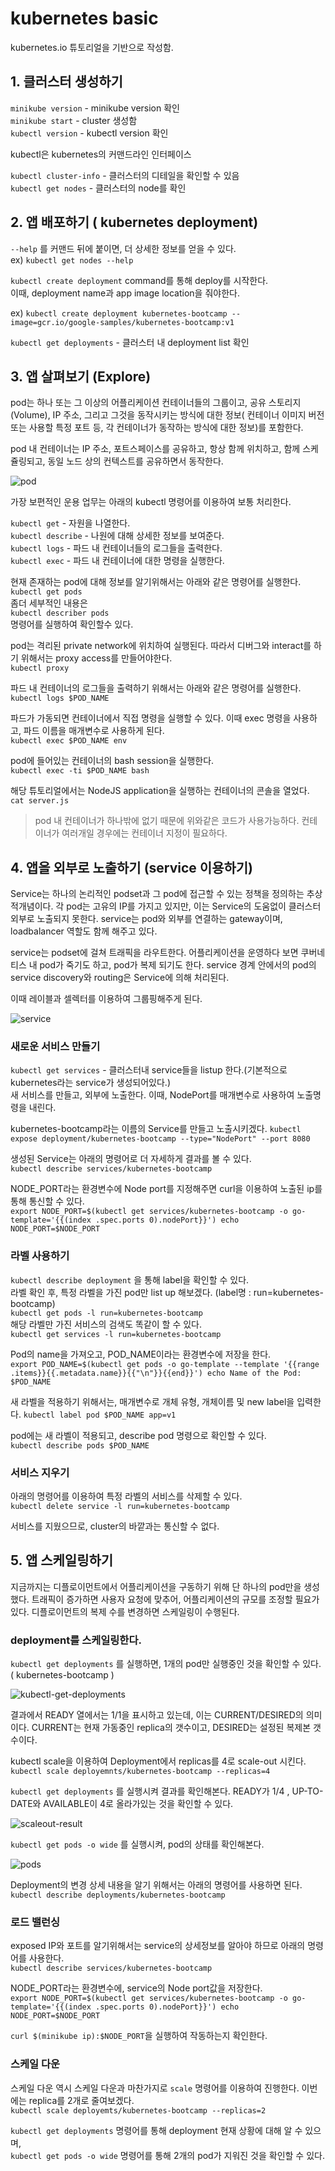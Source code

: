 # kubernetes basic
kubernetes.io 튜토리얼을 기반으로 작성함.

## 1. 클러스터 생성하기

`minikube version` - minikube version 확인  
`minikube start` - cluster 생성함  
`kubectl version` - kubectl version 확인  

kubectl은 kubernetes의 커맨드라인 인터페이스

`kubectl cluster-info` - 클러스터의 디테일을 확인할 수 있음  
`kubectl get nodes` - 클러스터의 node를 확인  

## 2. 앱 배포하기 ( kubernetes deployment)
`--help` 를 커맨드 뒤에 붙이면, 더 상세한 정보를 얻을 수 있다.  
ex) `kubectl get nodes --help`

`kubectl create deployment` command를 통해 deploy를 시작한다.  
이때, deployment name과 app image location을 줘야한다.

ex) `kubectl create deployment kubernetes-bootcamp --image=gcr.io/google-samples/kubernetes-bootcamp:v1`  

`kubectl get deployments` - 클러스터 내 deployment list 확인  


## 3. 앱 살펴보기 (Explore)
pod는 하나 또는 그 이상의 어플리케이션 컨테이너들의 그룹이고, 공유 스토리지 (Volume), IP 주소, 그리고 그것을 동작시키는 방식에 대한 정보( 컨테이너 이미지 버전 또는 사용할 특정 포트 등, 각 컨테이너가 동작하는 방식에 대한 정보)를 포함한다.  

pod 내 컨테이너는 IP 주소, 포트스페이스를 공유하고, 항상 함께 위치하고, 함께 스케쥴링되고, 동일 노드 상의 컨텍스트를 공유하면서 동작한다.   

![pod](https://github.com/Tedigom/study/blob/master/kubernetes%20tutorial/pod.PNG)  
  
가장 보편적인 운용 업무는 아래의 kubectl 명령어를 이용하여 보통 처리한다.  

`kubectl get` - 자원을 나열한다.  
`kubectl describe` - 나원에 대해 상세한 정보를 보여준다.  
`kubectl logs` - 파드 내 컨테이너들의 로그들을 출력한다.  
`kubectl exec` - 파드 내 컨테이너에 대한 명령을 실행한다.  

현재 존재하는 pod에 대해 정보를 알기위해서는 아래와 같은 명령어를 실행한다.
`kubectl get pods`  
좀더 세부적인 내용은  
`kubectl describer pods`  
명령어를 실행하여 확인할수 있다.  

pod는 격리된 private network에 위치하여 실행된다. 따라서 디버그와 interact를 하기 위해서는 proxy access를 만들어야한다.  
`kubectl proxy`  

파드 내 컨테이너의 로그들을 출력하기 위해서는 아래와 같은 명령어를 실행한다.  
`kubectl logs $POD_NAME`  

파드가 가동되면 컨테이너에서 직접 명령을 실행할 수 있다. 이때 exec 명령을 사용하고, 파드 이름을 매개변수로 사용하게 된다.  
`kubectl exec $POD_NAME env`

pod에 들어있는 컨테이너의 bash session을 실행한다.  
`kubectl exec -ti $POD_NAME bash`  

해당 튜토리얼에서는 NodeJS application을 실행하는 컨테이너의 콘솔을 열었다.  
`cat server.js`  

> pod 내 컨테이너가 하나밖에 없기 때문에 위와같은 코드가 사용가능하다. 컨테이너가 여러개일 경우에는 컨테이너 지정이 필요하다.


## 4. 앱을 외부로 노출하기 (service 이용하기)
Service는 하나의 논리적인 podset과 그 pod에 접근할 수 있는 정책을 정의하는 추상적개념이다.
각 pod는 고유의 IP를 가지고 있지만, 이는 Service의 도움없이 클러스터 외부로 노출되지 못한다. service는 pod와 외부를 연결하는 gateway이며, loadbalancer 역할도 함께 해주고 있다.  

service는 podset에 걸쳐 트래픽을 라우트한다. 어플리케이션을 운영하다 보면 쿠버네티스 내 pod가 죽기도 하고, pod가 복제 되기도 한다. service 경계 안에서의 pod의 service discovery와 routing은 Service에 의해 처리된다.  

이때 레이블과 셀렉터를 이용하여 그룹핑해주게 된다.  

![service](https://github.com/Tedigom/study/blob/master/kubernetes%20tutorial/service.PNG)  
  
### 새로운 서비스 만들기
`kubectl get services` - 클러스터내 service들을 listup 한다.(기본적으로 kubernetes라는 service가 생성되어있다.)  
새 서비스를 만들고, 외부에 노출한다. 이때, NodePort를 매개변수로 사용하여 노출명령을 내린다.  

kubernetes-bootcamp라는 이름의 Service를 만들고 노출시키겠다. 
`kubectl expose deployment/kubernetes-bootcamp --type="NodePort" --port 8080`  

생성된 Service는 아래의 명령어로 더 자세하게 결과를 볼 수 있다.  
`kubectl describe services/kubernetes-bootcamp`  

NODE_PORT라는 환경변수에 Node port를 지정해주면 curl을 이용하여 노출된 ip를 통해 통신할 수 있다.  
`export NODE_PORT=$(kubectl get services/kubernetes-bootcamp -o go-template='{{(index .spec.ports 0).nodePort}}')
echo NODE_PORT=$NODE_PORT`  

### 라벨 사용하기
`kubectl describe deployment` 을 통해 label을 확인할 수 있다.  
라벨 확인 후, 특정 라벨을 가진 pod만 list up 해보겠다. (label명 : run=kubernetes-bootcamp)  
`kubectl get pods -l run=kubernetes-bootcamp`  
해당 라벨만 가진 서비스의 검색도 똑같이 할 수 있다.  
`kubectl get services -l run=kubernetes-bootcamp`  

Pod의 name을 가져오고, POD_NAME이라는 환경변수에 저장을 한다.  
`export POD_NAME=$(kubectl get pods -o go-template --template '{{range .items}}{{.metadata.name}}{{"\n"}}{{end}}')
echo Name of the Pod: $POD_NAME`  

새 라벨을 적용하기 위해서는, 매개변수로 개체 유형, 개체이름 및 new label을 입력한다.
`kubectl label pod $POD_NAME app=v1`  

pod에는 새 라벨이 적용되고, describe pod 명령으로 확인할 수 있다.  
`kubectl describe pods $POD_NAME`

### 서비스 지우기
아래의 명령어를 이용하여 특정 라벨의 서비스를 삭제할 수 있다.  
`kubectl delete service -l run=kubernetes-bootcamp`  

서비스를 지웠으므로, cluster의 바깥과는 통신할 수 없다.  


## 5. 앱 스케일링하기
지금까지는 디플로이먼트에서 어플리케이션을 구동하기 위해 단 하나의 pod만을 생성했다. 트래픽이 증가하면 사용자 요청에 맞추어, 어플리케이션의 규모를 조정할 필요가 있다. 디플로이먼트의 복제 수를 변경하면 스케일링이 수행된다.

### deployment를 스케일링한다.
`kubectl get deployments` 를 실행하면, 1개의 pod만 실행중인 것을 확인할 수 있다. ( kubernetes-bootcamp )  

![kubectl-get-deployments](https://github.com/Tedigom/study/blob/master/kubernetes%20tutorial/getdeploymentResult.PNG)

결과에서 READY 열에서는 1/1을 표시하고 있는데, 이는 CURRENT/DESIRED의 의미이다. CURRENT는 현재 가동중인 replica의 갯수이고, DESIRED는 설정된 복제본 갯수이다.  

kubectl scale을 이용하여 Deployment에서 replicas를 4로 scale-out 시킨다.  
`kubectl scale deployemnts/kubernetes-bootcamp --replicas=4`  

`kubectl get deployments` 를 실행시켜 결과를 확인해본다. READY가 1/4 , UP-TO-DATE와 AVAILABLE이 4로 올라가있는 것을 확인할 수 있다.  

![scaleout-result](https://github.com/Tedigom/study/blob/master/kubernetes%20tutorial/scaleoutresult.PNG)

`kubectl get pods -o wide` 를 실행시켜, pod의 상태를 확인해본다.  

![pods](https://github.com/Tedigom/study/blob/master/kubernetes%20tutorial/podresult.PNG)

Deployment의 변경 상세 내용을 알기 위해서는 아래의 명령어를 사용하면 된다.   
`kubectl describe deployments/kubernetes-bootcamp`  

### 로드 밸런싱
exposed IP와 포트를 알기위해서는 service의 상세정보를 알아야 하므로 아래의 명령어를 사용한다.  
`kubectl describe services/kubernetes-bootcamp`  

NODE_PORT라는 환경변수에, service의 Node port값을 저장한다.  
`export NODE_PORT=$(kubectl get services/kubernetes-bootcamp -o go-template='{{(index .spec.ports 0).nodePort}}')
echo NODE_PORT=$NODE_PORT`  

`curl $(minikube ip):$NODE_PORT`을 실행하여 작동하는지 확인한다.  

### 스케일 다운
스케일 다운 역시 스케일 다운과 마찬가지로 `scale` 명령어를 이용하여 진행한다. 이번에는 replica를 2개로 줄여보겠다.  
`kubectl scale deployemts/kubernetes-bootcamp --replicas=2`  

`kubectl get deployments` 명령어를 통해 deployment 현재 상황에 대해 알 수 있으며,  
`kubectl get pods -o wide` 명령어를 통해 2개의 pod가 지워진 것을 확인할 수 있다.  





